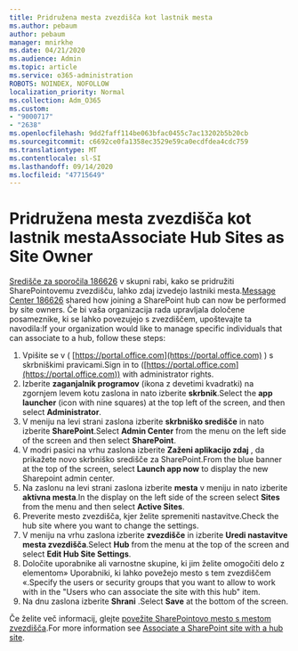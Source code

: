 ```yaml
---
title: Pridružena mesta zvezdišča kot lastnik mesta
ms.author: pebaum
author: pebaum
manager: mnirkhe
ms.date: 04/21/2020
ms.audience: Admin
ms.topic: article
ms.service: o365-administration
ROBOTS: NOINDEX, NOFOLLOW
localization_priority: Normal
ms.collection: Adm_O365
ms.custom:
- "9000717"
- "2638"
ms.openlocfilehash: 9dd2faff114be063bfac0455c7ac13202b5b20cb
ms.sourcegitcommit: c6692ce0fa1358ec3529e59ca0ecdfdea4cdc759
ms.translationtype: MT
ms.contentlocale: sl-SI
ms.lasthandoff: 09/14/2020
ms.locfileid: "47715649"
---
```

# <a name="associate-hub-sites-as-site-owner"></a><span data-ttu-id="7d4a7-102">Pridružena mesta zvezdišča kot lastnik mesta</span><span class="sxs-lookup"><span data-stu-id="7d4a7-102">Associate Hub Sites as Site Owner</span></span>

<span data-ttu-id="7d4a7-103">[Središče za sporočila 186626](https://admin.microsoft.com/Adminportal/Home?source=applauncher#/MessageCenter?id=MC186626) v skupni rabi, kako se pridružiti SharePointovemu zvezdišču, lahko zdaj izvedejo lastniki mesta.</span><span class="sxs-lookup"><span data-stu-id="7d4a7-103">[Message Center 186626](https://admin.microsoft.com/Adminportal/Home?source=applauncher#/MessageCenter?id=MC186626) shared how joining a SharePoint hub can now be performed by site owners.</span></span> <span data-ttu-id="7d4a7-104">Če bi vaša organizacija rada upravljala določene posameznike, ki se lahko povezujejo s zvezdiščem, upoštevajte ta navodila:</span><span class="sxs-lookup"><span data-stu-id="7d4a7-104">If your organization would like to manage specific individuals that can associate to a hub, follow these steps:</span></span> 

1. <span data-ttu-id="7d4a7-105">Vpišite se v ( [https://portal.office.com](https://portal.office.com) ) s skrbniškimi pravicami.</span><span class="sxs-lookup"><span data-stu-id="7d4a7-105">Sign in to ([https://portal.office.com](https://portal.office.com)) with administrator rights.</span></span>
2. <span data-ttu-id="7d4a7-106">Izberite **zaganjalnik programov** (ikona z devetimi kvadratki) na zgornjem levem kotu zaslona in nato izberite **skrbnik**.</span><span class="sxs-lookup"><span data-stu-id="7d4a7-106">Select the **app launcher** (icon with nine squares) at the top left of the screen, and then select **Administrator**.</span></span>
3. <span data-ttu-id="7d4a7-107">V meniju na levi strani zaslona izberite **skrbniško središče** in nato izberite **SharePoint**.</span><span class="sxs-lookup"><span data-stu-id="7d4a7-107">Select **Admin Center** from the menu on the left side of the screen and then select **SharePoint**.</span></span>
4. <span data-ttu-id="7d4a7-108">V modri pasici na vrhu zaslona izberite **Zaženi aplikacijo zdaj** , da prikažete novo skrbniško središče za SharePoint.</span><span class="sxs-lookup"><span data-stu-id="7d4a7-108">From the blue banner at the top of the screen, select **Launch app now** to display the new Sharepoint admin center.</span></span>
5. <span data-ttu-id="7d4a7-109">Na zaslonu na levi strani zaslona izberite **mesta** v meniju in nato izberite **aktivna mesta**.</span><span class="sxs-lookup"><span data-stu-id="7d4a7-109">In the display on the left side of the screen select **Sites** from the menu and then select **Active Sites**.</span></span>
6. <span data-ttu-id="7d4a7-110">Preverite mesto zvezdišča, kjer želite spremeniti nastavitve.</span><span class="sxs-lookup"><span data-stu-id="7d4a7-110">Check the hub site where you want to change the settings.</span></span>
7. <span data-ttu-id="7d4a7-111">V meniju na vrhu zaslona izberite **zvezdišče** in izberite **Uredi nastavitve mesta zvezdišča**.</span><span class="sxs-lookup"><span data-stu-id="7d4a7-111">Select **Hub** from the menu at the top of the screen and select **Edit Hub Site Settings**.</span></span>
8. <span data-ttu-id="7d4a7-112">Določite uporabnike ali varnostne skupine, ki jim želite omogočiti delo z elementom» Uporabniki, ki lahko povežejo mesto s tem zvezdiščem «.</span><span class="sxs-lookup"><span data-stu-id="7d4a7-112">Specify the users or security groups that you want to allow to work with in the "Users who can associate the site with this hub" item.</span></span>
9. <span data-ttu-id="7d4a7-113">Na dnu zaslona izberite **Shrani** .</span><span class="sxs-lookup"><span data-stu-id="7d4a7-113">Select **Save** at the bottom of the screen.</span></span>

<span data-ttu-id="7d4a7-114">Če želite več informacij, glejte [povežite SharePointovo mesto s mestom zvezdišča](https://support.office.com/article/associate-a-sharepoint-site-with-a-hub-site-ae0009fd-af04-4d3d-917d-88edb43efc05).</span><span class="sxs-lookup"><span data-stu-id="7d4a7-114">For more information see [Associate a SharePoint site with a hub site](https://support.office.com/article/associate-a-sharepoint-site-with-a-hub-site-ae0009fd-af04-4d3d-917d-88edb43efc05).</span></span> 